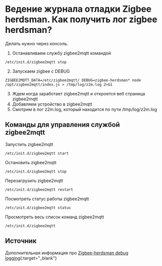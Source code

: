 # Ведение журнала отладки Zigbee herdsman. Как получить лог zigbee herdsman?

Делать нужно через консоль.

1) Останавливаем службу zigbee2mqtt командой
```
/etc/init.d/zigbee2mqtt stop
```

2) Запускаем zigbee с DEBUG
```
ZIGBEE2MQTT_DATA=/etc/zigbee2mqtt/ DEBUG=zigbee-herdsman* node /opt/zigbee2mqtt/index.js > /tmp/log/z2m.log 2>&1
```

3) Ждем когда заработает zigbee2mqtt и откроется веб страница zigbee2mqtt
4) Добавляем устройство в zigbee2mqtt
5) Смотрим в лог z2m.log, который находится по пути /tmp/log/z2m.log


## Команды для управления службой zigbee2mqtt

Запустить zigbee2mqtt
```
/etc/init.d/zigbee2mqtt start
```

Остановить zigbee2mqtt
```
/etc/init.d/zigbee2mqtt stop
```

Перезагрузить zigbee2mqtt
```
/etc/init.d/zigbee2mqtt restart
```


Посмотреть статус работы zigbee2mqtt
```
/etc/init.d/zigbee2mqtt status
```

Просмотреть весь список команд zigbee2mqtt
```
/etc/init.d/zigbee2mqtt
```


## Источник
Дополнительная информация про [Zigbee-herdsman debug logging](https://www.zigbee2mqtt.io/guide/usage/debug.html#enabling-logging){:target="_blank"}
